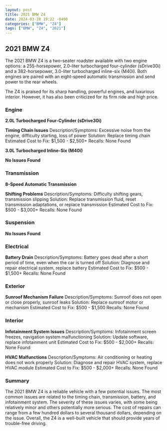 ```yaml
---
layout: post
title: 2021 BMW Z4
date: 2024-03-28 19:22 -0400
categories: ["BMW", "Z4"]
tags: ["BMW", "Z4", "2021"]
---
```

## 2021 BMW Z4

The 2021 BMW Z4 is a two-seater roadster available with two engine options: a 255-horsepower, 2.0-liter turbocharged four-cylinder (sDrive30i) and a 382-horsepower, 3.0-liter turbocharged inline-six (M40i). Both engines are paired with an eight-speed automatic transmission and send power to the rear wheels.

The Z4 is praised for its sharp handling, powerful engines, and luxurious interior. However, it has also been criticized for its firm ride and high price.

### Engine

**2.0L Turbocharged Four-Cylinder (sDrive30i)**

**Timing Chain Issues**
Description/Symptoms: Excessive noise from the engine, difficulty starting, loss of power
Solution: Replace timing chain
Estimated Cost to Fix: $1,500 - $2,500+
Recalls: None Found

**3.0L Turbocharged Inline-Six (M40i)**

**No Issues Found**

### Transmission

**8-Speed Automatic Transmission**

**Shifting Problems**
Description/Symptoms: Difficulty shifting gears, transmission slipping
Solution: Replace transmission fluid, reset transmission adaptations, or replace transmission
Estimated Cost to Fix: $500 - $3,000+
Recalls: None Found

### Suspension

**No Issues Found**

### Electrical

**Battery Drain**
Description/Symptoms: Battery goes dead after a short period of time, even when the car is turned off
Solution: Diagnose and repair electrical system, replace battery
Estimated Cost to Fix: $500 - $1,500+
Recalls: None Found

### Exterior

**Sunroof Mechanism Failure**
Description/Symptoms: Sunroof does not open or close properly, sunroof leaks
Solution: Replace sunroof motor or mechanism
Estimated Cost to Fix: $500 - $1,500
Recalls: None Found

### Interior

**Infotainment System Issues**
Description/Symptoms: Infotainment screen freezes, navigation system malfunctioning
Solution: Update software, replace infotainment unit
Estimated Cost to Fix: $500 - $2,000+
Recalls: None Found

**HVAC Malfunctions**
Description/Symptoms: Air conditioning or heating does not work properly
Solution: Diagnose and repair HVAC system, replace HVAC module
Estimated Cost to Fix: $500 - $2,000+
Recalls: None Found

### Summary

The 2021 BMW Z4 is a reliable vehicle with a few potential issues. The most common issues are related to the timing chain, transmission, battery, and infotainment system. The severity of these issues varies, with some being relatively minor and others potentially more serious. The cost of repairs can range from a few hundred dollars to several thousand dollars, depending on the issue. Overall, the Z4 is a well-built vehicle that should provide years of trouble-free driving.
